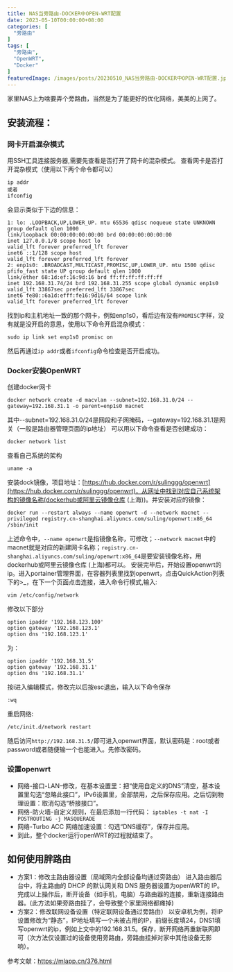 ```yaml
---
title: NAS当旁路由-DOCKER中OPEN-WRT配置
date: 2023-05-10T00:00:00+08:00
categories: [
  "旁路由"
]
tags: [
  "旁路由",
  "OpenWRT",
  "Docker"
]
featuredImage: /images/posts/20230510_NAS当旁路由-DOCKER中OPEN-WRT配置.jpg
---
```

家里NAS上为啥要弄个旁路由，当然是为了能更好的优化网络，美美的上网了。

## 安装流程：
### **网卡开启混杂模式**
用SSH工具连接服务器,需要先查看是否打开了网卡的混杂模式。
查看网卡是否打开混杂模式（使用以下两个命令都可以）
```
ip addr
或者
ifconfig
```
会显示类似于下边的信息：
```
1: lo: .LOOPBACK,UP,LOWER_UP. mtu 65536 qdisc noqueue state UNKNOWN group default qlen 1000
link/loopback 00:00:00:00:00:00 brd 00:00:00:00:00:00
inet 127.0.0.1/8 scope host lo
valid_lft forever preferred_lft forever
inet6 ::1/128 scope host
valid_lft forever preferred_lft forever
2: enp1s0: .BROADCAST,MULTICAST,PROMISC,UP,LOWER_UP. mtu 1500 qdisc pfifo_fast state UP group default qlen 1000
link/ether 68:1d:ef:16:9d:16 brd ff:ff:ff:ff:ff:ff
inet 192.168.31.74/24 brd 192.168.31.255 scope global dynamic enp1s0
valid_lft 33867sec preferred_lft 33867sec
inet6 fe80::6a1d:efff:fe16:9d16/64 scope link
valid_lft forever preferred_lft forever
```
找到ip和主机地址一致的那个网卡，例如enp1s0，看后边有没有`PROMISC`字样，没有就是没开启的意思，使用以下命令开启混杂模式：
```
sudo ip link set enp1s0 promisc on
```
然后再通过`ip addr`或者`ifconfig`命令检查是否开启成功。


### **Docker安装OpenWRT**
创建docker网卡
```
docker network create -d macvlan --subnet=192.168.31.0/24 --gateway=192.168.31.1 -o parent=enp1s0 macnet
```
其中--subnet=192.168.31.0/24是网段和子网掩码，--gateway=192.168.31.1是网关（一般是路由器管理页面的ip地址）
可以用以下命令查看是否创建成功：
```
docker network list
```
查看自己系统的架构
```
uname -a
```
安装dock镜像，项目地址：[https://hub.docker.com/r/sulinggg/openwrt](https://hub.docker.com/r/sulinggg/openwrt)，从网址中找到对应自己系统架构的镜像名称(dockerhub或阿里云镜像仓库 (上海))。并安装对应的镜像：
```
docker run --restart always --name openwrt -d --network macnet --privileged registry.cn-shanghai.aliyuncs.com/suling/openwrt:x86_64 /sbin/init
```
上述命令中，`--name openwrt`是指镜像名称，可修改；`--network macnet`中的macnet就是对应的新建网卡名称；`registry.cn-shanghai.aliyuncs.com/suling/openwrt:x86_64`是要安装镜像名称，用dockerhub或阿里云镜像仓库 (上海)都可以。
安装完毕后，开始设置openwrt的ip。进入portainer管理界面，在容器列表里找到openwrt，点击QuickAction列表下的>_，在下一个页面点击连接，进入命令行模式,输入:
```
vim /etc/config/network
```
修改以下部分
```
option ipaddr '192.168.123.100'
option gateway '192.168.123.1'
option dns '192.168.123.1'
```
为：
```
option ipaddr '192.168.31.5'
option gateway '192.168.31.1'
option dns '192.168.31.1'
```
按i进入编辑模式，修改完以后按esc退出，输入以下命令保存
```
:wq
```
重启网络:
```
/etc/init.d/network restart
```
随后访问`http://192.168.31.5/`即可进入openwrt界面，默认密码是：root或者password或者随便输一个也能进入。先修改密码。

### **设置openwrt**
+ 网络-接口-LAN-修改，在基本设置里：把“使用自定义的DNS”清空，基本设置里勾选“忽略此接口”，IPv6设置里，全部禁用，之后保存应用。之后切到物理设置：取消勾选“桥接接口”。
+ 网络-防火墙-自定义规则，在最后添加一行代码：
 `iptables -t nat -I POSTROUTING -j MASQUERADE`
+ 网络-Turbo ACC 网络加速设置：勾选“DNS缓存”，保存并应用。
+ 到此，整个docker运行openWRT的过程就结束了。


## **如何使用胖路由**

+ 方案1：修改主路由器设置（局域网内全部设备均通过旁路由）
  进入路由器后台中，将主路由的 DHCP 的默认网关和 DNS 服务器设置为openWRT的 IP。完成以上操作后，断开设备（如手机，电脑）与路由器的连接，重新连接路由器。(此方法如果旁路由挂了，会导致整个家里网络都瘫掉)
+ 方案2：修改联网设备设置（特定联网设备通过旁路由）
  以安卓机为例，将IP设置修改为“静态”，IP地址填写一个未被占用的IP，前缀长度填24，DNS1填写openwrt的ip，例如上文中的192.168.31.5。保存，断开网络再重新联网即可（次方法仅设置过的设备使用旁路由，旁路由挂掉对家中其他设备无影响）。

参考文献：https://mlapp.cn/376.html